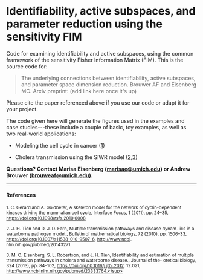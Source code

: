 # Identifiability, active subspaces, and parameter reduction using the sensitivity FIM

Code for examining identifiability and active subspaces, using the common framework of the sensitivity Fisher Information Matrix (FIM). This is the source code for:

> The underlying connections between identifiability, active subspaces, and parameter space dimension reduction. Brouwer AF and Eisenberg MC. Arxiv preprint: (add link here once it's up)

Please cite the paper referenced above if you use our code or adapt it for your project. 

The code given here will generate the figures used in the examples and case studies---these include a couple of basic, toy examples, as well as two real-world applications:

- Modeling the cell cycle in cancer ([1](https://doi.org/10.1098/rsfs.2010.0008))

- Cholera transmission using the SIWR model ([2](https://doi.org/10.1007/s11538-010-9507-6),[3](https://doi.org/10.1016/j.jtbi.2012))

**Questions? Contact Marisa Eisenberg (marisae@umich.edu) or Andrew Brouwer (brouweaf@umich.edu).**


---


#### References
<sup>1. C. Gerard and A. Goldbeter, A skeleton model for the network of cyclin-dependent kinases driving the mammalian cell cycle, Interface Focus, 1 (2011), pp. 24–35, https://doi.org/10.1098/rsfs.2010.0008</sup>

<sup>2. J. H. Tien and D. J. D. Earn, Multiple transmission pathways and disease dynam- ics in a waterborne pathogen model., Bulletin of mathematical biology, 72 (2010), pp. 1506–33, https://doi.org/10.1007/s11538-010-9507-6, http://www.ncbi. nlm.nih.gov/pubmed/20143271.</sup>

<sup>3. M. C. Eisenberg, S. L. Robertson, and J. H. Tien, Identifiability and estimation of multiple transmission pathways in cholera and waterborne disease., Journal of the- oretical biology, 324 (2013), pp. 84–102, https://doi.org/10.1016/j.jtbi.2012. 12.021, http://www.ncbi.nlm.nih.gov/pubmed/23333764.</sup>
